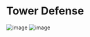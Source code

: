 # Tower Defense
![image](https://user-images.githubusercontent.com/71323102/170259819-1670761f-db74-4aa0-b0e1-3eaee737de95.png)
![image](https://user-images.githubusercontent.com/71323102/170259858-b9d5249e-748f-4eb7-8e38-f3495d5f4c84.png)
